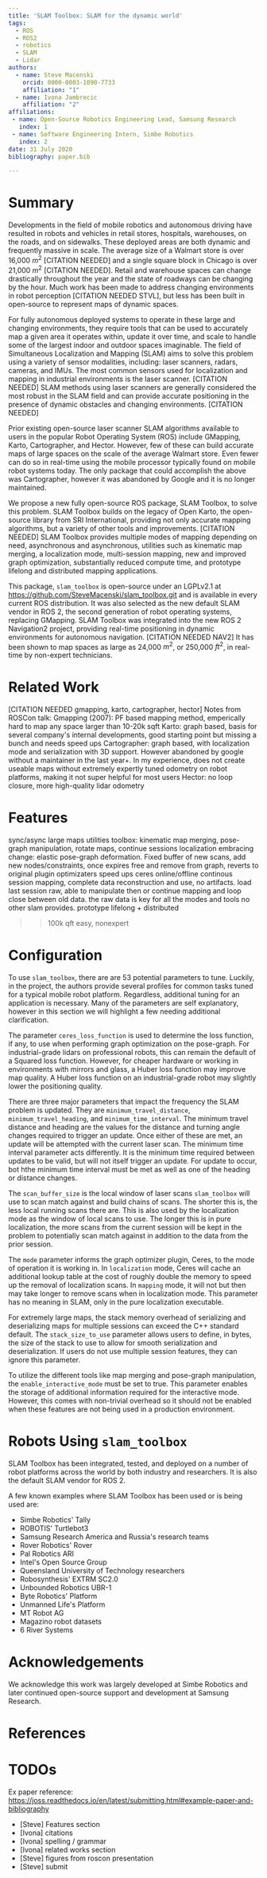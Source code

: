 ```yaml
---
title: 'SLAM Toolbox: SLAM for the dynamic world'
tags:
  - ROS
  - ROS2
  - robotics
  - SLAM
  - Lidar
authors:
  - name: Steve Macenski
    orcid: 0000-0003-1090-7733
    affiliation: "1"
  - name: Ivona Jambrecic
    affiliation: "2"
affiliations:
 - name: Open-Source Robotics Engineering Lead, Samsung Research
   index: 1
 - name: Software Engineering Intern, Simbe Robotics
   index: 2
date: 31 July 2020
bibliography: paper.bib

---
```


# Summary

Developments in the field of mobile robotics and autonomous driving have resulted in robots and vehicles in retail stores, hospitals, warehouses, on the roads, and on sidewalks.
These deployed areas are both dynamic and frequently massive in scale.
The average size of a Walmart store is over 16,000 $m^{2}$ [CITATION NEEDED] and a single square block in Chicago is over 21,000 $m^{2}$ [CITATION NEEDED].
Retail and warehouse spaces can change drastically throughout the year and the state of roadways can be changing by the hour.
Much work has been made to address changing environments in robot perception [CITATION NEEDED STVL], but less has been built in open-source to represent maps of dynamic spaces. 

For fully autonomous deployed systems to operate in these large and changing environments, they require tools that can be used to accurately map a given area it operates within, update it over time, and scale to handle some of the largest indoor and outdoor spaces imaginable.
The field of Simultaneous Localization and Mapping (SLAM) aims to solve this problem using a variety of sensor modalities, including: laser scanners, radars, cameras, and IMUs.
The most common sensors used for localization and mapping in industrial environments is the laser scanner. [CITATION NEEDED]
SLAM methods using laser scanners are generally considered the most robust in the SLAM field and can provide accurate positioning in the presence of dynamic obstacles and changing environments. [CITATION NEEDED]

Prior existing open-source laser scanner SLAM algorithms available to users in the popular Robot Operating System (ROS) include GMapping, Karto, Cartographer, and Hector.
However, few of these can build accurate maps of large spaces on the scale of the average Walmart store.
Even fewer can do so in real-time using the mobile processor typically found on mobile robot systems today.
The only package that could accomplish the above was Cartographer, however it was abandoned by Google and it is no longer maintained.

We propose a new fully open-source ROS package, SLAM Toolbox, to solve this problem.
SLAM Toolbox builds on the legacy of Open Karto, the open-source library from SRI International, providing not only accurate mapping algorithms, but a variety of other tools and improvements. [CITATION NEEDED]
SLAM Toolbox provides multiple modes of mapping depending on need, asynchronous and asynchronous, utilities such as kinematic map merging, a localization mode, multi-session mapping, new and improved graph optimization, substantially reduced compute time, and prototype lifelong and distributed mapping applications.

This package, `slam_toolbox` is open-source under an LGPLv2.1 at https://github.com/SteveMacenski/slam_toolbox.git and is available in every current ROS distribution.
It was also selected as the new default SLAM vendor in ROS 2, the second generation of robot operating systems, replacing GMapping.
SLAM Toolbox was integrated into the new ROS 2 Navigation2 project, providing real-time positioning in dynamic environments for autonomous navigation. [CITATION NEEDED NAV2]
It has been shown to map spaces as large as 24,000 $m^{2}$, or 250,000 $ft^{2}$, in real-time by non-expert technicians.

# Related Work

[CITATION NEEDED gmapping, karto, cartographer, hector]
Notes from ROSCon talk: 
  Gmapping (2007): PF based mapping method, emperically hard to map any space larger than 10-20k sqft
  Karto: graph based, basis for several company's internal developments, good starting point but missing a bunch and needs speed ups 
  Cartographer: graph based, with localization mode and serialization with 3D support. However abandoned by google without a maintainer in the last year+. In my experience, does not create useable maps without extremely expertly tuned odometry on robot platforms, making it not super helpful for most users
  Hector: no loop closure, more high-quality lidar odometry

# Features
sync/async
large maps
utilities toolbox: kinematic map merging, pose-graph manipulation, rotate maps, continue sessions
localization embracing change: elastic pose-graph deformation. Fixed buffer of new scans, add new nodes/constraints, once expires free and remove from graph, reverts to original
plugin optimizaters
speed ups
ceres
online/offline
continous session mapping, complete data reconstruction and use, no artifacts. load last session raw, able to manipulate then or continue mapping and loop close between old data. 
the raw data is key for all the modes and tools no other slam provides.
prototype lifelong + distributed
>>100k qft
easy, nonexpert


# Configuration

To use `slam_toolbox`, there are are 53 potential parameters to tune.
Luckily, in the project, the authors provide several profiles for common tasks tuned for a typical mobile robot platform.
Regardless, additional tuning for an application is necessary.
Many of the parameters are self explanatory, however in this section we will highlight a few needing additional clarification.

The parameter `ceres_loss_function` is used to determine the loss function, if any, to use when performing graph optimization on the pose-graph. For industrial-grade lidars on professional robots, this can remain the default of a Squared loss function. However, for cheaper hardware or working in environments with mirrors and glass, a Huber loss function may improve map quality. A Huber loss function on an industrial-grade robot may slightly lower the positioning quality.

There are three major parameters that impact the frequency the SLAM problem is updated. They are `minimum_travel_distance`, `minimum_travel_heading`, and `minimum_time_interval`. The minimum travel distance and heading are the values for the distance and turning angle changes required to trigger an update. Once either of these are met, an update will be attempted with the current laser scan. The minimum time interval parameter acts differently. It is the minimum time required between updates to be valid, but will not itself trigger an update. For update to occur, bot hthe minimum time interval must be met as well as one of the heading or distance changes. 

The `scan_buffer_size` is the local window of laser scans `slam_toolbox` will use to scan match against and build chains of scans. The shorter this is, the less local running scans there are. This is also used by the localization mode as the window of local scans to use. The longer this is in pure localization, the more scans from the current session will be kept in the problem to potentially scan match against in addition to the data from the prior session.

The `mode` parameter informs the graph optimizer plugin, Ceres, to the mode of operation it is working in. In `localization` mode, Ceres will cache an additional lookup table at the cost of roughly double the memory to speed up the removal of localization scans. In `mapping` mode, it will not but then may take longer to remove scans when in localization mode. This parameter has no meaning in SLAM, only in the pure localization executable.

For extremely large maps, the stack memory overhead of serializing and deserializing maps for multiple sessions can exceed the C++ standard default. The `stack_size_to_use` parameter allows users to define, in bytes, the size of the stack to use to allow for smooth serialization and deserialization. If users do not use multiple session features, they can ignore this parameter.

To utilize the different tools like map merging and pose-graph manipulation, the `enable_interactive_mode` must be set to true. This parameter enables the storage of additional information required for the interactive mode. However, this comes with non-trivial overhead so it should not be enabled when these features are not being used in a production environment.

# Robots Using `slam_toolbox`

SLAM Toolbox has been integrated, tested, and deployed on a number of robot platforms across the world by both industry and researchers.
It is also the default SLAM vendor for ROS 2.

A few known examples where SLAM Toolbox has been used or is being used are:

- Simbe Robotics' Tally
- ROBOTIS' Turtlebot3
- Samsung Research America and Russia's research teams
- Rover Robotics' Rover
- Pal Robotics ARI
- Intel's Open Source Group
- Queensland University of Technology researchers
- Robosynthesis' EXTRM SC2.0
- Unbounded Robotics UBR-1
- Byte Robotics' Platform
- Unmanned Life's Platform
- MT Robot AG
- Magazino robot datasets
- 6 River Systems

# Acknowledgements

We acknowledge this work was largely developed at Simbe Robotics and later continued open-source support and development at Samsung Research.

# References

# TODOs

Ex paper reference: https://joss.readthedocs.io/en/latest/submitting.html#example-paper-and-bibliography

- [Steve] Features section
- [Ivona] citations
- [Ivona] spelling / grammar
- [Ivona] related works section
- [Steve] figures from roscon presentation
- [Steve] submit
